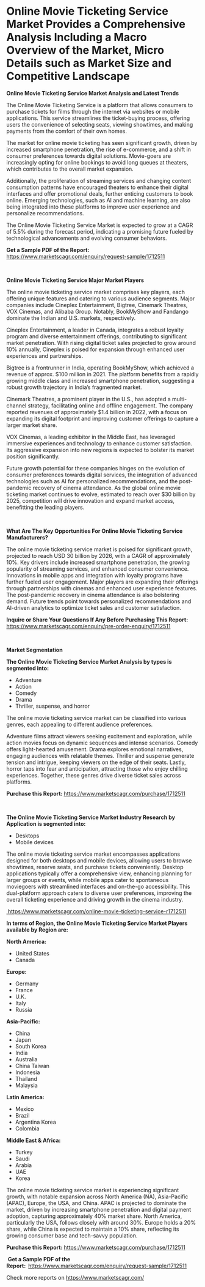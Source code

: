 <p><h1>Online Movie Ticketing Service Market Provides a Comprehensive Analysis Including a Macro Overview of the Market, Micro Details such as Market Size and Competitive Landscape</h1></p><p><strong>Online Movie Ticketing Service Market Analysis and Latest Trends</strong></p>
<p><p>The Online Movie Ticketing Service is a platform that allows consumers to purchase tickets for films through the internet via websites or mobile applications. This service streamlines the ticket-buying process, offering users the convenience of selecting seats, viewing showtimes, and making payments from the comfort of their own homes. </p><p>The market for online movie ticketing has seen significant growth, driven by increased smartphone penetration, the rise of e-commerce, and a shift in consumer preferences towards digital solutions. Movie-goers are increasingly opting for online bookings to avoid long queues at theaters, which contributes to the overall market expansion. </p><p>Additionally, the proliferation of streaming services and changing content consumption patterns have encouraged theaters to enhance their digital interfaces and offer promotional deals, further enticing customers to book online. Emerging technologies, such as AI and machine learning, are also being integrated into these platforms to improve user experience and personalize recommendations. </p><p>The Online Movie Ticketing Service Market is expected to grow at a CAGR of 5.5% during the forecast period, indicating a promising future fueled by technological advancements and evolving consumer behaviors.</p></p>
<p><strong>Get a Sample PDF of the Report:&nbsp;</strong> <a href="https://www.marketscagr.com/enquiry/request-sample/1712511?utm_campaign=1868&utm_medium=2&utm_source=Github&utm_content=ia&utm_term=11012025&utm_id=online-movie-ticketing-service">https://www.marketscagr.com/enquiry/request-sample/1712511</a></p>
<p>&nbsp;</p>
<p><strong>Online Movie Ticketing Service Major Market Players</strong></p>
<p><p>The online movie ticketing service market comprises key players, each offering unique features and catering to various audience segments. Major companies include Cineplex Entertainment, Bigtree, Cinemark Theatres, VOX Cinemas, and Alibaba Group. Notably, BookMyShow and Fandango dominate the Indian and U.S. markets, respectively.</p><p>Cineplex Entertainment, a leader in Canada, integrates a robust loyalty program and diverse entertainment offerings, contributing to significant market penetration. With rising digital ticket sales projected to grow around 10% annually, Cineplex is poised for expansion through enhanced user experiences and partnerships.</p><p>Bigtree is a frontrunner in India, operating BookMyShow, which achieved a revenue of approx. $100 million in 2021. The platform benefits from a rapidly growing middle class and increased smartphone penetration, suggesting a robust growth trajectory in India’s fragmented market.</p><p>Cinemark Theatres, a prominent player in the U.S., has adopted a multi-channel strategy, facilitating online and offline engagement. The company reported revenues of approximately $1.4 billion in 2022, with a focus on expanding its digital footprint and improving customer offerings to capture a larger market share.</p><p>VOX Cinemas, a leading exhibitor in the Middle East, has leveraged immersive experiences and technology to enhance customer satisfaction. Its aggressive expansion into new regions is expected to bolster its market position significantly.</p><p>Future growth potential for these companies hinges on the evolution of consumer preferences towards digital services, the integration of advanced technologies such as AI for personalized recommendations, and the post-pandemic recovery of cinema attendance. As the global online movie ticketing market continues to evolve, estimated to reach over $30 billion by 2025, competition will drive innovation and expand market access, benefitting the leading players.</p></p>
<p>&nbsp;</p>
<p><strong>What Are The Key Opportunities For Online Movie Ticketing Service Manufacturers?</strong></p>
<p><p>The online movie ticketing service market is poised for significant growth, projected to reach USD 30 billion by 2026, with a CAGR of approximately 10%. Key drivers include increased smartphone penetration, the growing popularity of streaming services, and enhanced consumer convenience. Innovations in mobile apps and integration with loyalty programs have further fueled user engagement. Major players are expanding their offerings through partnerships with cinemas and enhanced user experience features. The post-pandemic recovery in cinema attendance is also bolstering demand. Future trends point towards personalized recommendations and AI-driven analytics to optimize ticket sales and customer satisfaction.</p></p>
<p><strong>Inquire or Share Your Questions If Any Before Purchasing This Report:</strong> <a href="https://www.marketscagr.com/enquiry/pre-order-enquiry/1712511?utm_campaign=1868&utm_medium=2&utm_source=Github&utm_content=ia&utm_term=11012025&utm_id=online-movie-ticketing-service">https://www.marketscagr.com/enquiry/pre-order-enquiry/1712511</a></p>
<p>&nbsp;</p>
<p><strong>Market Segmentation</strong></p>
<p><strong>The Online Movie Ticketing Service Market Analysis by types is segmented into:</strong></p>
<p><ul><li>Adventure</li><li>Action</li><li>Comedy</li><li>Drama</li><li>Thriller, suspense, and horror</li></ul></p>
<p><p>The online movie ticketing service market can be classified into various genres, each appealing to different audience preferences. </p><p>Adventure films attract viewers seeking excitement and exploration, while action movies focus on dynamic sequences and intense scenarios. Comedy offers light-hearted amusement. Drama explores emotional narratives, engaging audiences with relatable themes. Thriller and suspense generate tension and intrigue, keeping viewers on the edge of their seats. Lastly, horror taps into fear and anticipation, attracting those who enjoy chilling experiences. Together, these genres drive diverse ticket sales across platforms.</p></p>
<p><strong>Purchase this Report:&nbsp;</strong><a href="https://www.marketscagr.com/purchase/1712511?utm_campaign=1868&utm_medium=2&utm_source=Github&utm_content=ia&utm_term=11012025&utm_id=online-movie-ticketing-service">https://www.marketscagr.com/purchase/1712511</a></p>
<p>&nbsp;</p>
<p><strong>The Online Movie Ticketing Service Market Industry Research by Application is segmented into:</strong></p>
<p><ul><li>Desktops</li><li>Mobile devices</li></ul></p>
<p><p>The online movie ticketing service market encompasses applications designed for both desktops and mobile devices, allowing users to browse showtimes, reserve seats, and purchase tickets conveniently. Desktop applications typically offer a comprehensive view, enhancing planning for larger groups or events, while mobile apps cater to spontaneous moviegoers with streamlined interfaces and on-the-go accessibility. This dual-platform approach caters to diverse user preferences, improving the overall ticketing experience and driving growth in the cinema industry.</p></p>
<p><a href="https://www.marketscagr.com/online-movie-ticketing-service-r1712511?utm_campaign=1868&utm_medium=2&utm_source=Github&utm_content=ia&utm_term=11012025&utm_id=online-movie-ticketing-service">&nbsp;https://www.marketscagr.com/online-movie-ticketing-service-r1712511</a></p>
<p><strong>In terms of Region, the Online Movie Ticketing Service Market Players available by Region are:</strong></p>
<p>
    <p> <strong> North America: </strong>
        <ul>
            <li>United States</li>
            <li>Canada</li>
        </ul>
        </p> 
    <p> <strong> Europe: </strong>
        <ul>
            <li>Germany</li>
            <li>France</li>
            <li>U.K.</li>
            <li>Italy</li>
            <li>Russia</li>
        </ul>
        </p> 
    <p> <strong> Asia-Pacific: </strong>
        <ul>
            <li>China</li>
            <li>Japan</li>
            <li>South Korea</li>
            <li>India</li>
            <li>Australia</li>
            <li>China Taiwan</li>
            <li>Indonesia</li>
            <li>Thailand</li>
            <li>Malaysia</li>
        </ul>
        </p> 
    <p> <strong> Latin America: </strong>
        <ul>
            <li>Mexico</li>
            <li>Brazil</li>
            <li>Argentina Korea</li>
            <li>Colombia</li>
        </ul>
        </p> 
    <p> <strong> Middle East & Africa: </strong>
        <ul>
            <li>Turkey</li>
            <li>Saudi</li>
            <li>Arabia</li>
            <li>UAE</li>
            <li>Korea</li>
        </ul>
    </p>
    </p>
<p><p>The online movie ticketing service market is experiencing significant growth, with notable expansion across North America (NA), Asia-Pacific (APAC), Europe, the USA, and China. APAC is projected to dominate the market, driven by increasing smartphone penetration and digital payment adoption, capturing approximately 40% market share. North America, particularly the USA, follows closely with around 30%. Europe holds a 20% share, while China is expected to maintain a 10% share, reflecting its growing consumer base and tech-savvy population.</p></p>
<p><strong>Purchase this Report: </strong><a href="https://www.marketscagr.com/purchase/1712511?utm_campaign=1868&utm_medium=2&utm_source=Github&utm_content=ia&utm_term=11012025&utm_id=online-movie-ticketing-service">https://www.marketscagr.com/purchase/1712511</a></p>
<p>&nbsp;<strong>Get a Sample PDF of the Report:&nbsp;&nbsp;</strong><a href="https://www.marketscagr.com/enquiry/request-sample/1712511?utm_campaign=1868&utm_medium=2&utm_source=Github&utm_content=ia&utm_term=11012025&utm_id=online-movie-ticketing-service">https://www.marketscagr.com/enquiry/request-sample/1712511</a></p>
<p><strong></strong></p>
<p>Check more reports on <a href="https://www.marketscagr.com/?utm_campaign=1868&utm_medium=2&utm_source=Github&utm_content=ia&utm_term=11012025&utm_id=online-movie-ticketing-service">https://www.marketscagr.com/</a></p>